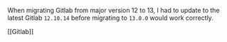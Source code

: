 When migrating Gitlab from major version 12 to 13, I had to update to the latest Gitlab `12.10.14` before migrating to `13.0.0` would work correctly.

[[Gitlab]]
